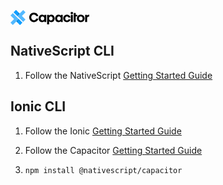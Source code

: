 <svg width="126" height="24" viewBox="0 0 126 24" class="capacitor-logo sc-site-header" xmlns="http://www.w3.org/2000/svg"><path d="M30 11.8186C30 16.0223 33.0403 19.4133 37.4287 19.4133C41.8457 19.4133 44.0829 16.4147 44.4844 13.8083H41.0885C40.687 15.3777 39.2356 16.4707 37.4 16.4707C34.962 16.4707 33.2066 14.537 33.2066 11.8186C33.2066 9.07214 34.962 7.13842 37.4 7.13842C39.2356 7.13842 40.687 8.23139 41.0885 9.80078H44.4844C44.0829 7.19447 41.8457 4.1958 37.4287 4.1958C33.0403 4.1958 30 7.58682 30 11.8186Z" fill="black" class="sc-site-header"></path><path d="M57.1749 7.67557V19.127H54.2309V17.7297C53.4928 18.7757 52.1612 19.3924 50.5007 19.3924C47.0834 19.3924 45.0859 16.7227 45.0859 13.4052C45.0859 10.0798 47.0834 7.41797 50.5007 7.41797C52.1612 7.41797 53.4848 8.02684 54.2309 9.08065V7.68337H57.1749V7.67557ZM51.1745 10.1501C49.4017 10.1501 48.2786 11.5474 48.2786 13.4052C48.2786 15.263 49.4017 16.6603 51.1745 16.6603C52.9474 16.6603 54.0704 15.263 54.0704 13.4052C54.0784 11.5474 52.9554 10.1501 51.1745 10.1501Z" fill="black" class="sc-site-header"></path><path d="M61.7701 23H58.5774V7.68337H61.5214V9.08065C62.2594 8.03464 63.591 7.41797 65.2516 7.41797C68.6689 7.41797 70.6663 10.0876 70.6663 13.4052C70.6663 16.7305 68.6689 19.3924 65.2516 19.3924C63.591 19.3924 62.3798 18.6899 61.7701 17.9093V23ZM64.5777 16.6603C66.3506 16.6603 67.4736 15.263 67.4736 13.4052C67.4736 11.5474 66.3506 10.1501 64.5777 10.1501C62.8049 10.1501 61.6818 11.5474 61.6818 13.4052C61.6738 15.263 62.7969 16.6603 64.5777 16.6603Z" fill="black" class="sc-site-header"></path><path d="M83.5107 7.67557V19.127H80.5667V17.7297C79.8287 18.7757 78.4971 19.3924 76.8366 19.3924C73.4193 19.3924 71.4219 16.7227 71.4219 13.4052C71.4219 10.0798 73.4193 7.41797 76.8366 7.41797C78.4971 7.41797 79.8207 8.02684 80.5667 9.08065V7.68337H83.5107V7.67557ZM77.5104 10.1501C75.7376 10.1501 74.6146 11.5474 74.6146 13.4052C74.6146 15.263 75.7376 16.6603 77.5104 16.6603C79.2833 16.6603 80.4063 15.263 80.4063 13.4052C80.4143 11.5474 79.2913 10.1501 77.5104 10.1501Z" fill="black" class="sc-site-header"></path><path d="M90.3201 7.41797C93.978 7.41797 95.7107 9.93151 95.9353 11.8752H92.6544C92.4057 10.8916 91.4672 10.1735 90.296 10.1735C88.5874 10.1735 87.6007 11.4849 87.6007 13.4052C87.6007 15.3255 88.5874 16.6369 90.296 16.6369C91.4672 16.6369 92.4057 15.9187 92.6544 14.9352H95.9353C95.7107 16.8789 93.978 19.3924 90.3201 19.3924C86.9028 19.3924 84.416 16.8164 84.416 13.4052C84.416 9.99395 86.9028 7.41797 90.3201 7.41797Z" fill="black" class="sc-site-header"></path><path d="M96.1829 4.88125C96.1829 3.78841 96.9931 3 98.1161 3C99.2392 3 100.049 3.78841 100.049 4.88125C100.049 5.97409 99.2392 6.73908 98.1161 6.73908C96.9931 6.73908 96.1829 5.97409 96.1829 4.88125ZM96.5198 7.6758H99.7125V19.1272H96.5198V7.6758Z" fill="black" class="sc-site-header"></path><path d="M101.14 7.67635V4.83496H104.332V7.67635H106.787V10.2055H104.332V19.1356H101.14V10.1274" fill="black" class="sc-site-header"></path><path d="M106.256 13.4052C106.256 10.1501 108.663 7.41797 112.433 7.41797C116.203 7.41797 118.61 10.1501 118.61 13.4052C118.61 16.6603 116.203 19.3924 112.433 19.3924C108.663 19.3924 106.256 16.6603 106.256 13.4052ZM112.433 16.6603C114.118 16.6603 115.417 15.4582 115.417 13.4052C115.417 11.3522 114.118 10.1501 112.433 10.1501C110.748 10.1501 109.449 11.3522 109.449 13.4052C109.449 15.4582 110.748 16.6603 112.433 16.6603Z" fill="black" class="sc-site-header"></path><path d="M126 10.5015C126 10.5015 125.667 10.439 125.381 10.439C123.542 10.439 122.582 11.3367 122.582 13.4365V19.1427H119.426V7.67569H122.336V9.15883C122.756 8.47971 123.645 7.56641 125.619 7.56641C125.73 7.56641 126 7.58982 126 7.58982V10.5015Z" fill="black" class="sc-site-header"></path><path class="logo sc-site-header" d="M3.73712 5.07324L0.0291182 8.78592L5.74746 14.5214L0 20.2861L3.6964 24.0004L9.45544 18.2341L15.1833 23.9592L18.8913 20.2465L3.73712 5.07324Z" fill="#53B9FF"></path><path class="logo sc-site-header" d="M13.1735 14.5215L9.45557 18.2341L15.1834 23.9593L18.8914 20.2466L13.1735 14.5215Z" fill="#119EFF"></path><path class="logo sc-site-header" d="M13.1735 14.5215L9.45557 18.2341L10.8868 19.6574L13.1735 14.5215Z" fill="black" fill-opacity="0.2"></path><path class="logo sc-site-header" fill-rule="evenodd" clip-rule="evenodd" d="M18.2409 9.46736L24 3.70106L20.2904 0L14.533 5.75471L8.80468 0.0291556L5.09668 3.74184L20.2509 18.9151L23.9589 15.2024L18.2409 9.46736Z" fill="#53B9FF"></path><path class="logo sc-site-header" d="M10.815 9.46751L14.533 5.75485L8.80468 0.0292969L5.09668 3.74198L10.815 9.46751Z" fill="#119EFF"></path><path class="logo sc-site-header" d="M10.8149 9.46738L14.5329 5.75473L13.1013 4.33105L10.8149 9.46738Z" fill="black" fill-opacity="0.2"></path></svg>

## NativeScript CLI

1. Follow the NativeScript [Getting Started Guide](/environment-setup)

## Ionic CLI

1. Follow the Ionic [Getting Started Guide](https://ionicframework.com/getting-started)

2. Follow the Capacitor [Getting Started Guide](https://capacitorjs.com/docs/getting-started)

3. `npm install @nativescript/capacitor`

